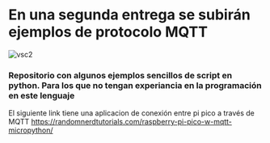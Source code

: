 

# En una segunda entrega se subirán ejemplos de protocolo MQTT


![vsc2](https://github.com/GRIDSEat/pythonEjercicioEscuela/assets/54413411/99336cb7-95e1-4336-a8ba-98b11181f820)

### Repositorio con algunos ejemplos sencillos de script en python. Para los que no tengan experiancia en la programación en este lenguaje

El siguiente link tiene una aplicacion de conexión entre pi pico a través de MQTT
https://randomnerdtutorials.com/raspberry-pi-pico-w-mqtt-micropython/
